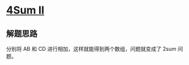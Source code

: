 # [4Sum II](https://leetcode.com/problems/4sum-ii/)

## 解题思路

分别将 AB 和 CD 进行相加，这样就能得到两个数组，问题就变成了 2sum 问题。
